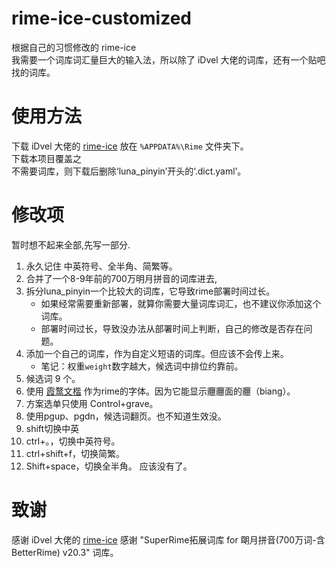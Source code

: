 # rime-ice-customized
根据自己的习惯修改的 rime-ice  
我需要一个词库词汇量巨大的输入法，所以除了 iDvel 大佬的词库，还有一个贴吧找的词库。

# 使用方法
下载 iDvel 大佬的 [rime-ice](https://github.com/iDvel/rime-ice) 放在 `%APPDATA%\Rime` 文件夹下。  
下载本项目覆盖之  
不需要词库，则下载后删除‘luna_pinyin’开头的‘.dict.yaml’。

# 
# 修改项
暂时想不起来全部,先写一部分.

1. 永久记住 中英符号、全半角、简繁等。
2. 合并了一个8-9年前的700万明月拼音的词库进去,
3. 拆分luna_pinyin一个比较大的词库，它导致rime部署时间过长。
    - 如果经常需要重新部署，就算你需要大量词库词汇，也不建议你添加这个词库。
    - 部署时间过长，导致没办法从部署时间上判断，自己的修改是否存在问题。
4. 添加一个自己的词库，作为自定义短语的词库。但应该不会传上来。  
    - 笔记：权重`weight`数字越大，候选词中排位约靠前。
5. 候选词 9 个。
6. 使用 [霞鹜文楷](https://github.com/lxgw/LxgwWenKai) 作为rime的字体。因为它能显示𰻝𰻝面的𰻝（biang）。
7. 方案选单只使用 Control+grave。
8. 使用pgup、pgdn，候选词翻页。也不知道生效没。
9. shift切换中英
10. ctrl+。，切换中英符号。
11. ctrl+shift+f，切换简繁。
12. Shift+space，切换全半角。
应该没有了。

# 致谢
感谢 iDvel 大佬的 [rime-ice](https://github.com/iDvel/rime-ice)
感谢 "SuperRime拓展词库 for 朙月拼音(700万词-含BetterRime) v20.3" 词库。

